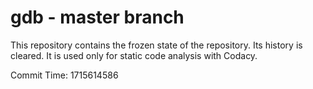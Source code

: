 # gdb - master branch

This repository contains the frozen state of the repository.
Its history is cleared. It is used only for static code
analysis with Codacy.

Commit Time: 1715614586
